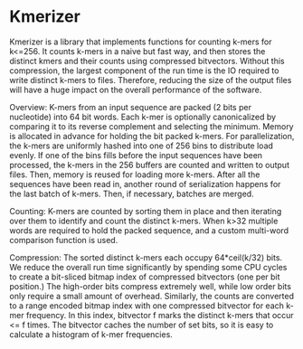 Kmerizer
========
Kmerizer is a library that implements functions for counting k-mers for k<=256. It counts k-mers in a naive but fast way, and then stores the distinct kmers and their counts using compressed bitvectors. Without this compression, the largest component of the run time is the IO required to write distinct k-mers to files. Therefore, reducing the size of the output files will have a huge impact on the overall performance of the software.

Overview:
K-mers from an input sequence are packed (2 bits per nucleotide) into 64 bit words. Each k-mer is optionally canonicalized by comparing it to its reverse complement and selecting the minimum. Memory is allocated in advance for holding the bit packed k-mers. For parallelization, the k-mers are uniformly hashed into one of 256 bins to distribute load evenly. If one of the bins fills before the input sequences have been processed, the k-mers in the 256 buffers are counted and written to output files. Then, memory is reused for loading more k-mers. After all the sequences have been read in, another round of serialization happens for the last batch of k-mers. Then, if necessary, batches are merged.

Counting:
K-mers are counted by sorting them in place and then iterating over them to identify and count the distinct k-mers. When k>32 multiple words are required to hold the packed sequence, and a custom multi-word comparison function is used.

Compression:
The sorted distinct k-mers each occupy 64*ceil(k/32) bits. We reduce the overall run time significantly by spending some CPU cycles to create a bit-sliced bitmap index of compressed bitvectors (one per bit position.) The high-order bits compress extremely well, while low order bits only require a small amount of overhead. Similarly, the counts are converted to a range encoded bitmap index with one compressed bitvector for each k-mer frequency. In this index, bitvector f marks the distinct k-mers that occur <= f times. The bitvector caches the number of set bits, so it is easy to calculate a histogram of k-mer frequencies.

